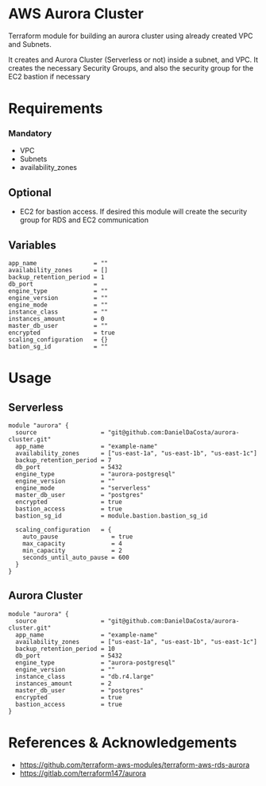 # AWS Aurora Cluster
Terraform module for building an aurora cluster using already created VPC and Subnets.

It creates and Aurora Cluster (Serverless or not) inside a subnet, and VPC. It creates the necessary Security Groups, and also the security group for the EC2 bastion if necessary

# Requirements

### Mandatory

- VPC
- Subnets
- availability_zones

## Optional

- EC2 for bastion access. If desired this module will create the security group for RDS and EC2 communication

## Variables

```
app_name                = ""
availability_zones      = []
backup_retention_period = 1
db_port                 =
engine_type             = ""
engine_version          = ""
engine_mode             = ""
instance_class          = ""
instances_amount        = 0
master_db_user          = ""
encrypted               = true
scaling_configuration   = {}
bation_sg_id            = ""
```

# Usage

## Serverless

```
module "aurora" {
  source                  = "git@github.com:DanielDaCosta/aurora-cluster.git"
  app_name                = "example-name"
  availability_zones      = ["us-east-1a", "us-east-1b", "us-east-1c"]
  backup_retention_period = 7
  db_port                 = 5432
  engine_type             = "aurora-postgresql"
  engine_version          = ""
  engine_mode             = "serverless"
  master_db_user          = "postgres"
  encrypted               = true
  bastion_access          = true
  bastion_sg_id           = module.bastion.bastion_sg_id

  scaling_configuration   = {
    auto_pause               = true
    max_capacity             = 4
    min_capacity             = 2
    seconds_until_auto_pause = 600
  }
}
```


## Aurora Cluster

```
module "aurora" {
  source                  = "git@github.com:DanielDaCosta/aurora-cluster.git"
  app_name                = "example-name"
  availability_zones      = ["us-east-1a", "us-east-1b", "us-east-1c"]
  backup_retention_period = 10
  db_port                 = 5432
  engine_type             = "aurora-postgresql"
  engine_version          = ""
  instance_class          = "db.r4.large"
  instances_amount        = 2
  master_db_user          = "postgres"
  encrypted               = true
  bastion_access          = true
}

```
# References & Acknowledgements

- https://github.com/terraform-aws-modules/terraform-aws-rds-aurora
- https://gitlab.com/terraform147/aurora
